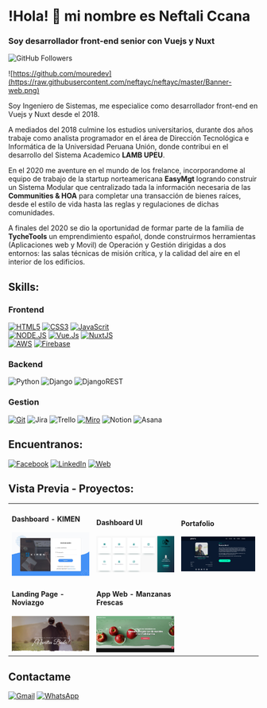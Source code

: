 # !Hola! 👋 mi nombre es Neftali Ccana
 
### Soy desarrollador front-end senior con Vuejs y Nuxt
![GitHub Followers](https://img.shields.io/github/followers/neftayc?style=social)

![https://github.com/mouredev](https://raw.githubusercontent.com/neftayc/neftayc/master/Banner-web.png)

Soy Ingeniero de Sistemas, me especialice como desarrollador front-end en Vuejs y Nuxt desde el 2018.

A mediados del 2018 culmine los estudios universitarios, durante dos años trabaje como analista programador en el área de Dirección Tecnológica e Informática de la Universidad Peruana Unión, donde contribui en el desarrollo del Sistema Academico **LAMB UPEU**.

En el 2020 me aventure en el mundo de los frelance, incorporandome al equipo de trabajo de la startup norteamericana **EasyMgt** logrando construir un Sistema Modular que centralizado tada la información necesaria de las **Communities & HOA** para completar una transacción de bienes raíces, desde el estilo de vida hasta las reglas y regulaciones de dichas comunidades.

A finales del 2020 se dio la oportunidad de formar parte de la familia de **TycheTools** un emprendimiento español, donde construirmos herramientas (Aplicaciones web y Movil) de Operación y Gestión dirigidas a dos entornos: las salas técnicas de misión crítica, y la calidad del aire en el interior de los edificios.

## Skills:
### Frontend
[![HTML5](https://img.shields.io/badge/HTML5-E34F26?style=for-the-badge&logo=html5&logoColor=white)]()
[![CSS3](https://img.shields.io/badge/CSS3-1572B6?style=for-the-badge&logo=css3&logoColor=white)]()
[![JavaScrit](https://img.shields.io/badge/JavaScript-F7DF1E?style=for-the-badge&logo=javascript&logoColor=black)]()
<br>
[![NODE.JS](https://img.shields.io/badge/Node.js-43853D?style=for-the-badge&logo=node.js&logoColor=white)]()
[![Vue.Js](https://img.shields.io/badge/Vue.js-35495E?style=for-the-badge&logo=vue.js&logoColor=4FC08D)]()
[![NuxtJS](https://img.shields.io/badge/Nuxt-35495E?style=for-the-badge&logo=nuxt.js&logoColor=4FC08D)]()
<br>
[![AWS](https://img.shields.io/badge/AWS-%23FF9900.svg?style=for-the-badge&logo=amazon-aws&logoColor=white)]()
[![Firebase](https://img.shields.io/badge/firebase-%23039BE5.svg?style=for-the-badge&logo=firebase)]()
<br>
### Backend
![Python](https://img.shields.io/badge/python-3670A0?style=for-the-badge&logo=python&logoColor=ffdd54)
![Django](https://img.shields.io/badge/django-%23092E20.svg?style=for-the-badge&logo=django&logoColor=white)
![DjangoREST](https://img.shields.io/badge/DJANGO-REST-ff1709?style=for-the-badge&logo=django&logoColor=white&color=ff1709&labelColor=gray)
<br>

### Gestion
[![Git](https://img.shields.io/badge/git-%23F05033.svg?style=for-the-badge&logo=git&logoColor=white)]()
![Jira](https://img.shields.io/badge/jira-%230A0FFF.svg?style=for-the-badge&logo=jira&logoColor=white)
![Trello](https://img.shields.io/badge/Trello-%23026AA7.svg?style=for-the-badge&logo=Trello&logoColor=white)
[![Miro](https://img.shields.io/badge/Miro-F7DF1E?style=for-the-badge&logo=miro&logoColor=white)]()
![Notion](https://img.shields.io/badge/Notion-%23000000.svg?style=for-the-badge&logo=notion&logoColor=white)
![Asana](https://img.shields.io/badge/Asana-ED225D.svg?style=for-the-badge&logo=asana&logoColor=white)
<br>

## Encuentranos:  
[![Facebook](https://img.shields.io/badge/Facebook-@nefta.ccana-1877F2?style=for-the-badge&logo=facebook&logoColor=white&labelColor=101010)](https://facebook.com/nefta.ccana)
[![LinkedIn](https://img.shields.io/badge/LinkedIn-Neftali_Ccana-0077B5?style=for-the-badge&logo=linkedin&logoColor=white&labelColor=101010)](https://www.linkedin.com/in/neftaliccana)
[![Web](https://img.shields.io/badge/Web-NeftaliCcana.com-14a1f0?style=for-the-badge&logo=dev.to&logoColor=white&labelColor=101010)](https://www.neftaliccana.com)

## Vista Previa - Proyectos:

<table style="width:100%">
  <tr>
    <td>
      <h4>Dashboard - KIMEN</h4>
	<a href="https://github.com/neftayc/kimen">
      <img src="https://raw.githubusercontent.com/neftayc/neftayc/master/kimen.jpeg">
	    </a>
		</td>
    <td>
      <h4>Dashboard UI</h4>
	    <a href="https://github.com/neftayc/Dashboard-ui">
      <img src="https://raw.githubusercontent.com/neftayc/neftayc/master/Dashboard.png">
	    </a>
		    </td>
    <td>
      <h4>Portafolio</h4>
      <a href="https://www.neftaliccana.com"  >
          <img src="https://raw.githubusercontent.com/neftayc/neftayc/master/portafolio-1.png">
      </a>
	</td>
  </tr>
  <tr>
    <td>
      <h4>Landing Page - Noviazgo</h4>
      <a href="https://dq9k1l7mnc5w9.cloudfront.net">
          <img src="https://raw.githubusercontent.com/neftayc/neftayc/master/noviasgo.png">
      </a>
	</td>
	<td>
    	 <h4>App Web - Manzanas Frescas</h4> 
	<a href="https://github.com/neftayc/App-web---Manzanas-Frescas">
          <img src="https://raw.githubusercontent.com/neftayc/neftayc/master/fresh-app.png"> 
	</a>
   </td> 
  </tr> 
</table>

## Contactame
[![Gmail](https://img.shields.io/badge/Gmail-D14836?style=for-the-badge&logo=gmail&logoColor=white)](mailto:rusbel.ccana@gmail.com)
[![WhatsApp](https://img.shields.io/badge/WhatsApp-25D366?style=for-the-badge&logo=whatsapp&logoColor=white)](https://api.whatsapp.com/send?phone='+051901581092')
